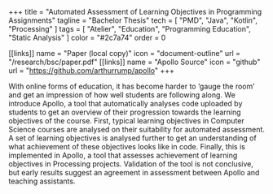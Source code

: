 +++
title = "Automated Assessment of Learning Objectives in Programming Assignments"
tagline = "Bachelor Thesis"
tech = [ "PMD", "Java", "Kotlin", "Processing" ]
tags = [ "Atelier", "Education", "Programming Education", "Static Analysis" ]
color = "#2c7a74"
order = 0

[[links]]
name = "Paper (local copy)"
icon = "document-outline"
url = "/research/bsc/paper.pdf"
[[links]]
name = "Apollo Source"
icon = "github"
url = "https://github.com/arthurrump/apollo"
+++

With online forms of education, it has become harder to ‘gauge the room’ and get an impression of how well students are following along. We introduce Apollo, a tool that automatically analyses code uploaded by students to get an overview of their progression towards the learning objectives of the course. First, typical learning objectives in Computer Science courses are analysed on their suitability for automated assessment. A set of learning objectives is analysed further to get an understanding of what achievement of these objectives looks like in code. Finally, this is implemented in Apollo, a tool that assesses achievement of learning objectives in Processing projects. Validation of the tool is not conclusive, but early results suggest an agreement in assessment between Apollo and teaching assistants.